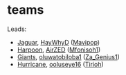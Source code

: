 # teams

Leads:

- [Jaguar](https://github.com/orgs/hngx-org/teams/jaguars), [HayWhyD](https://github.com/HaywhyD) ([Mavipop](https://hngix.slack.com/team/U05R3P80WCE))
- [Harpoon](https://github.com/orgs/hngx-org/teams/harpoon), [AirZED](https://github.com/AirZED) ([Mfonisoh1](https://hngix.slack.com/team/U05R9P3F6GJ))
- [Giants](https://github.com/orgs/hngx-org/teams/giants), [oluwatobiloba1](https://github.com/oluwatobiloba1) ([Za_Genius1](https://hngix.slack.com/team/U05RH8R4ZGC))
- [Hurricane](https://github.com/orgs/hngx-org/teams/hurricane), [ooluseye16](https://github.com/ooluseye16) ([Tirioh](https://hngix.slack.com/team/U05R2RZJ5RC))
